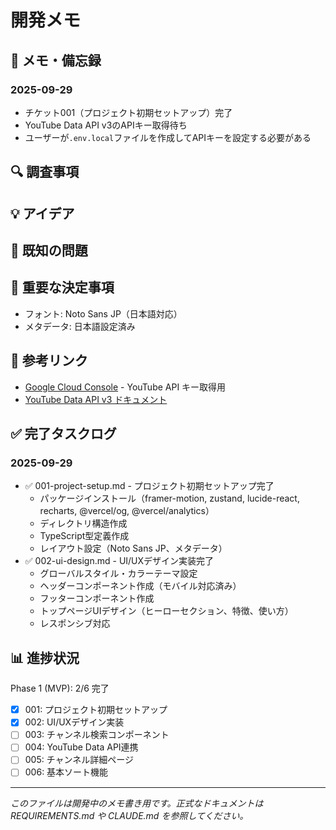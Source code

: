 # 開発メモ

## 📝 メモ・備忘録
### 2025-09-29
- チケット001（プロジェクト初期セットアップ）完了
- YouTube Data API v3のAPIキー取得待ち
- ユーザーが`.env.local`ファイルを作成してAPIキーを設定する必要がある

## 🔍 調査事項
<!-- 後で調査が必要な項目 -->

## 💡 アイデア
<!-- 実装アイデアや改善案 -->

## 🐛 既知の問題
<!-- 発見したバグや問題点 -->

## 📌 重要な決定事項
- フォント: Noto Sans JP（日本語対応）
- メタデータ: 日本語設定済み

## 🔗 参考リンク
- [Google Cloud Console](https://console.cloud.google.com/) - YouTube API キー取得用
- [YouTube Data API v3 ドキュメント](https://developers.google.com/youtube/v3)

## ✅ 完了タスクログ
### 2025-09-29
- ✅ 001-project-setup.md - プロジェクト初期セットアップ完了
  - パッケージインストール（framer-motion, zustand, lucide-react, recharts, @vercel/og, @vercel/analytics）
  - ディレクトリ構造作成
  - TypeScript型定義作成
  - レイアウト設定（Noto Sans JP、メタデータ）
- ✅ 002-ui-design.md - UI/UXデザイン実装完了
  - グローバルスタイル・カラーテーマ設定
  - ヘッダーコンポーネント作成（モバイル対応済み）
  - フッターコンポーネント作成
  - トップページUIデザイン（ヒーローセクション、特徴、使い方）
  - レスポンシブ対応

## 📊 進捗状況
Phase 1 (MVP): 2/6 完了
- [x] 001: プロジェクト初期セットアップ
- [x] 002: UI/UXデザイン実装
- [ ] 003: チャンネル検索コンポーネント
- [ ] 004: YouTube Data API連携
- [ ] 005: チャンネル詳細ページ
- [ ] 006: 基本ソート機能

---

_このファイルは開発中のメモ書き用です。正式なドキュメントは REQUIREMENTS.md や CLAUDE.md を参照してください。_
